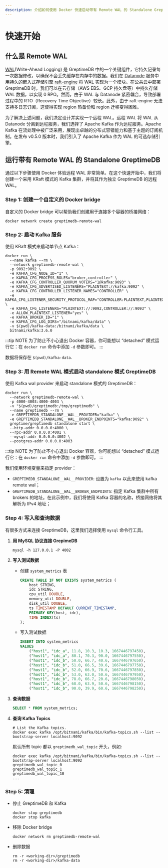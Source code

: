 ```yaml
---
description: 介绍如何使用 Docker 快速启动带有 Remote WAL 的 Standalone GreptimeDB，包括创建自定义 Docker bridge、启动 Kafka 服务和 GreptimeDB。
---
```


# 快速开始

## 什么是 Remote WAL

[WAL](/contributor-guide/datanode/wal.md#introduction)(Write-Ahead Logging) 是 GreptimeDB 中的一个关键组件，它持久记录每一次数据修改，以确保不会丢失缓存在内存中的数据。我们在  [Datanode](/user-guide/concepts/why-greptimedb.md)  服务中用持久的嵌入式存储引擎 [raft-engine](https://github.com/tikv/raft-engine) 将 WAL 实现为一个模块。在公共云中部署 GreptimeDB 时，我们可以在云存储（AWS EBS、GCP 持久盘等）中持久存储 WAL 数据，以实现 0 RPO。然而，由于 WAL 与 Datanode 紧密耦合，导致部署过程中的 RTO（Recovery Time Objective）较长。此外，由于 raft-engine 无法支持多日志订阅，这使得实现 region 热备份和 region 迁移变得困难。

为了解决上述问题，我们决定设计并实现一个远程 WAL。远程 WAL 将 WAL 从 Datanode 分离到远程服务，我们选择了 Apache Kafka 作为远程服务。Apache Kafka 在流处理中被广泛采用，展现出卓越的分布式容错能力和基于主题的订阅机制。在发布 v0.5.0 版本时，我们引入了 Apache Kafka 作为 WAL 的可选存储引擎。


## 运行带有 Remote WAL 的 Standalone GreptimeDB

通过以下步骤使用 Docker 体验远程 WAL 非常简单。在这个快速开始中，我们将创建一个采用 KRaft 模式的 Kafka 集群，并将其作为独立 GreptimeDB 的远程 WAL。

### Step 1:  创建一个自定义的 Docker bridge

自定义的 Docker bridge 可以帮助我们创建用于连接多个容器的桥接网络：

```
docker network create greptimedb-remote-wal
```

### Step 2: 启动 Kafka 服务

使用 KRaft 模式来启动单节点 Kafka：

```
docker run \
  --name kafka --rm \
  --network greptimedb-remote-wal \
  -p 9092:9092 \
  -e KAFKA_CFG_NODE_ID="1" \
  -e KAFKA_CFG_PROCESS_ROLES="broker,controller" \
  -e KAFKA_CFG_CONTROLLER_QUORUM_VOTERS="1@kafka:9093" \
  -e KAFKA_CFG_ADVERTISED_LISTENERS="PLAINTEXT://kafka:9092" \
  -e KAFKA_CFG_CONTROLLER_LISTENER_NAMES="CONTROLLER" \
  -e KAFKA_CFG_LISTENER_SECURITY_PROTOCOL_MAP="CONTROLLER:PLAINTEXT,PLAINTEXT:PLAINTEXT" \
  -e KAFKA_CFG_LISTENERS="PLAINTEXT://:9092,CONTROLLER://:9093" \
  -e ALLOW_PLAINTEXT_LISTENER="yes" \
  -e KAFKA_BROKER_ID="1" \
  -e KAFKA_CFG_LOG_DIRS="/bitnami/kafka/data" \
  -v $(pwd)/kafka-data:/bitnami/kafka/data \
  bitnami/kafka:3.6.0
```

:::tip NOTE
为了防止不小心退出 Docker 容器，你可能想以 “detached” 模式运行它：在 `docker run` 命令中添加 `-d` 参数即可。
:::

数据将保存在 `$(pwd)/kafka-data`.

### Step 3: 用 Remote WAL 模式启动 standalone 模式 GreptimeDB

使用 Kafka wal provider 来启动 standalone 模式的 GreptimeDB：

```
docker run \
  --network greptimedb-remote-wal \
  -p 4000-4003:4000-4003 \
  -v "$(pwd)/greptimedb:/tmp/greptimedb" \
  --name greptimedb --rm \
  -e GREPTIMEDB_STANDALONE__WAL__PROVIDER="kafka" \
  -e GREPTIMEDB_STANDALONE__WAL__BROKER_ENDPOINTS="kafka:9092" \
  greptime/greptimedb standalone start \
  --http-addr 0.0.0.0:4000 \
  --rpc-addr 0.0.0.0:4001 \
  --mysql-addr 0.0.0.0:4002 \
  --postgres-addr 0.0.0.0:4003
```

:::tip NOTE
为了防止不小心退出 Docker 容器，你可能想以 “detached” 模式运行它：在 `docker run` 命令中添加 `-d` 参数即可。
:::

我们使用环境变量来指定 provider：

- `GREPTIMEDB_STANDALONE__WAL__PROVIDER`: 设置为 `kafka` 以此来使用 kafka remote wal；
- `GREPTIMEDB_STANDALONE__WAL__BROKER_ENDPOINTS`: 指定 Kafka 集群中所有 brokers 的地址。在此示例中，我们将使用 Kafka 容器的名称，桥接网络将其解析为 IPv4 地址；

### Step 4: 写入和查询数据

有很多方式来连接 GreptimeDB，这里我们选择使用 `mysql` 命令行工具。

1. **用 MySQL 协议连接 GrepimeDB**

   ```
   mysql -h 127.0.0.1 -P 4002 
   ```


2. **写入测试数据**

   - 创建 `system_metrics` 表
   
     ```sql
     CREATE TABLE IF NOT EXISTS system_metrics (
         host STRING,
         idc STRING,
         cpu_util DOUBLE,
         memory_util DOUBLE,
         disk_util DOUBLE,
         ts TIMESTAMP DEFAULT CURRENT_TIMESTAMP,
         PRIMARY KEY(host, idc),
         TIME INDEX(ts)
     );
     ```
   
   - 写入测试数据
   
     ```sql
     INSERT INTO system_metrics
     VALUES
         ("host1", "idc_a", 11.8, 10.3, 10.3, 1667446797450),
         ("host1", "idc_a", 80.1, 70.3, 90.0, 1667446797550),
         ("host1", "idc_b", 50.0, 66.7, 40.6, 1667446797650),
         ("host1", "idc_b", 51.0, 66.5, 39.6, 1667446797750),
         ("host1", "idc_b", 52.0, 66.9, 70.6, 1667446797850),
         ("host1", "idc_b", 53.0, 63.0, 50.6, 1667446797950),
         ("host1", "idc_b", 78.0, 66.7, 20.6, 1667446798050),
         ("host1", "idc_b", 68.0, 63.9, 50.6, 1667446798150),
         ("host1", "idc_b", 90.0, 39.9, 60.6, 1667446798250);
     ```

3. **查询数据**

   ```sql
   SELECT * FROM system_metrics;
   ```

4. **查询 Kafka Topics**

   ```
   # List the Kafka topics.
   docker exec kafka /opt/bitnami/kafka/bin/kafka-topics.sh --list --bootstrap-server localhost:9092
   ```

   默认所有 topic 都以 `greptimedb_wal_topic`  开头，例如:

   ```
   docker exec kafka /opt/bitnami/kafka/bin/kafka-topics.sh --list --bootstrap-server localhost:9092
   greptimedb_wal_topic_0
   greptimedb_wal_topic_1
   greptimedb_wal_topic_10
   ...

### Step 5: 清理

- 停止 GreptimeDB 和 Kafka

  ```
  docker stop greptimedb
  docker stop kafka
  ```

- 移除 Docker bridge

  ```
  docker network rm greptimedb-remote-wal 
  ```

- 删除数据

  ```
  rm -r <working-dir>/greptimedb
  rm -r <working-dir>/kafka-data
  ```
